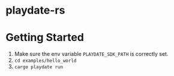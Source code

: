 # playdate-rs

# Getting Started

1. Make sure the env variable `PLAYDATE_SDK_PATH` is correctly set.
2. `cd examples/hello_world`
3. `cargo playdate run`

